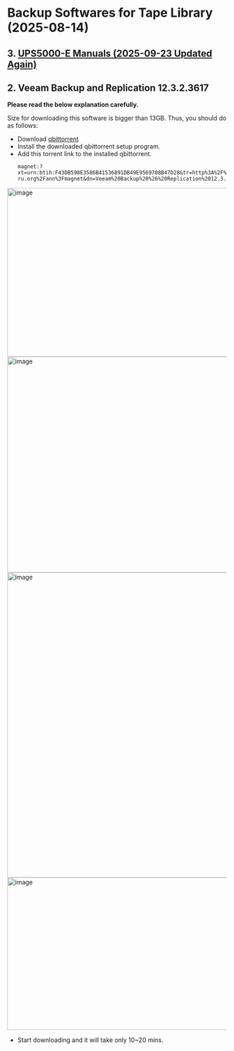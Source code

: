# Backup Softwares for Tape Library (2025-08-14)
## 3. [UPS5000-E Manuals (2025-09-23 Updated Again)](https://limewire.com/d/VodHA#rfmbS6Ouzx)

## 2. Veeam Backup and Replication 12.3.2.3617
**Please read the below explanation carefully.**

Size for downloading this software is bigger than 13GB.
Thus, you should do as follows:
* Download [qbittorrent](https://sourceforge.net/projects/qbittorrent/files/qbittorrent-win32/qbittorrent-5.1.2/qbittorrent_5.1.2_x64_setup.exe/download)
* Install the downloaded qbittorrent setup program.
* Add this torrent link to the installed qbittorrent.
  ```
  magnet:?xt=urn:btih:F43DB598E3586B41536891DB49E9569708B47D28&tr=http%3A%2F%2Fbt2.t-ru.org%2Fann%3Fmagnet&dn=Veeam%20Backup%20%26%20Replication%2012.3.2.3617%20x64%20%5B2025%2C%20ENG%5D
  ```
<img width="767" height="387" alt="image" src="https://github.com/user-attachments/assets/ed004786-31bc-4c41-8bef-5b28fd343b97" />
<img width="805" height="495" alt="image" src="https://github.com/user-attachments/assets/dc5974f3-698e-4487-aa40-541b7018d914" />
<img width="953" height="700" alt="image" src="https://github.com/user-attachments/assets/2db8eb6a-cef8-4c95-8620-cd70cb586bfa" />
<img width="814" height="350" alt="image" src="https://github.com/user-attachments/assets/061a3402-3148-4fbd-bbfb-1774daeee14f" />

* Start downloading and it will take only 10~20 mins.




